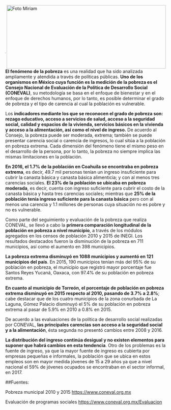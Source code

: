 
<p>
   <a title="ir a Otras Publicaciones" href="http://www.trcimplan.gob.mx/autores/miriam-janeth-gonzalez-quintana.html"><img class="img-responsive contenido-imagen" src="../imagenes/128/lic-miriam-janeth-gonzalez-quintana-top2.png" align="right" alt="Foto Miriam" width="500" height="200"></a>

</p>

</br></br></br></br></br></br></br></br>

---

**El fenómeno de la pobreza** es una realidad que ha sido analizada ampliamente y atendida a través de políticas públicas. **Uno de los organismos en México cuya función es la medición de la pobreza es el Consejo Nacional de Evaluación de la Política de Desarrollo Social (CONEVAL)**, su metodología se basa en el enfoque de bienestar y en el enfoque de derechos humanos, por lo tanto, es posible determinar el grado de pobreza y el tipo de carencia al cual la población es vulnerable.

Los **indicadores mediante los que se reconocen el grado de pobreza son: rezago educativo, acceso a servicios de salud, acceso a la seguridad social, calidad y espacios de la vivienda, servicios básicos en la vivienda y acceso a la alimentación, así como el nivel de ingreso.** De acuerdo al Consejo, la pobreza puede ser moderada, extrema; también se puede presentar carencia social o carencia de ingresos, lo cual sitúa a la población en pobreza extrema. Cada dimensión del fenómeno tiene el mismo peso en el desarrollo de la persona, por lo tanto, la pobreza no siempre implica las mismas limitaciones en la población.

**En 2016, el 1.7% de la población en Coahuila se encontraba en pobreza extrema**, es decir, 49.7 mil personas tenían un ingreso insuficiente para cubrir la canasta básica y canasta básica alimenticia; y con al menos tres carencias sociales.  **El 23% de la población se ubicaba en pobreza moderada**, es decir, cuenta con ingreso suficiente para cubrir el costo de la canasta básica y hasta tres carencias sociales; mientras que **25% de la población tenía ingreso suficiente para la canasta básica** pero con al menos una carencia y 1.1 millones de personas cuya situación no es pobre y no es vulnerable.

Como parte del seguimiento y evaluación de la pobreza que realiza CONEVAL, se llevó a cabo la **primera comparación longitudinal de la población en pobreza a nivel municipio**, a través de los módulos agregados en los censos de población 2010 y 2015 de INEGI. Los resultados destacados fueron la disminución de la pobreza en  711 municipios, así como el aumento en 398 municipios.

**La pobreza extrema disminuyó en 1088 municipios y aumentó en 121 municipios del país**. En 2015, 190 municipios tenían más del 95% de su población en pobreza, el municipio que registró mayor porcentaje fue Santos Reyes Yucaná, Oaxaca, con 97.4% de su población en pobreza extrema.

**En cuanto al municipio de Torreón, el porcentaje de población en pobreza extrema disminuyó en 2015 respecto al 2010, pasando de 3.7% a 2.8%**; cabe destacar que de los cuatro municipios de la zona conurbada de La Laguna, Gómez Palacio disminuyó el 5% de su población en pobreza extrema al pasar de 5.9% en 2010 a 0.8% en 2015.

De acuerdo a las evaluaciones de la política de desarrollo social realizadas por CONEVAL, **las principales carencias son acceso a la seguridad social y a la alimentación**, ésta segunda no presentó cambios entre 2008 y 2016.

**La distribución del ingreso continúa desigual y no existen elementos para suponer que habrá cambios en esta tendencia**.  Otro de los problemas es la fuente de ingreso, ya que la mayor fuente de ingreso es cubierta por empresas pequeñas e informales, la población que se ubica en estos empleos son en mayor medida jóvenes de 15 a 29 años ya que a nivel nacional el 59% de jóvenes ocupados se encontraban en el sector informal, en 2017.


##Fuentes:

Pobreza municipal 2010 y 2015 https://www.coneval.org.mx

Evaluación de programas sociales https://www.coneval.org.mx/Evaluacion

